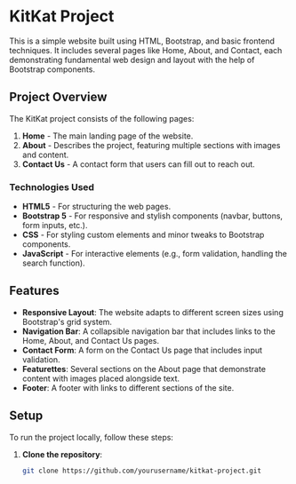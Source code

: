 # KitKat Project

This is a simple website built using HTML, Bootstrap, and basic frontend techniques. It includes several pages like Home, About, and Contact, each demonstrating fundamental web design and layout with the help of Bootstrap components.

## Project Overview

The KitKat project consists of the following pages:

1. **Home** - The main landing page of the website.
2. **About** - Describes the project, featuring multiple sections with images and content.
3. **Contact Us** - A contact form that users can fill out to reach out.

### Technologies Used

- **HTML5** - For structuring the web pages.
- **Bootstrap 5** - For responsive and stylish components (navbar, buttons, form inputs, etc.).
- **CSS** - For styling custom elements and minor tweaks to Bootstrap components.
- **JavaScript** - For interactive elements (e.g., form validation, handling the search function).

## Features

- **Responsive Layout**: The website adapts to different screen sizes using Bootstrap's grid system.
- **Navigation Bar**: A collapsible navigation bar that includes links to the Home, About, and Contact Us pages.
- **Contact Form**: A form on the Contact Us page that includes input validation.
- **Featurettes**: Several sections on the About page that demonstrate content with images placed alongside text.
- **Footer**: A footer with links to different sections of the site.

## Setup

To run the project locally, follow these steps:

1. **Clone the repository**:
   ```bash
   git clone https://github.com/yourusername/kitkat-project.git
